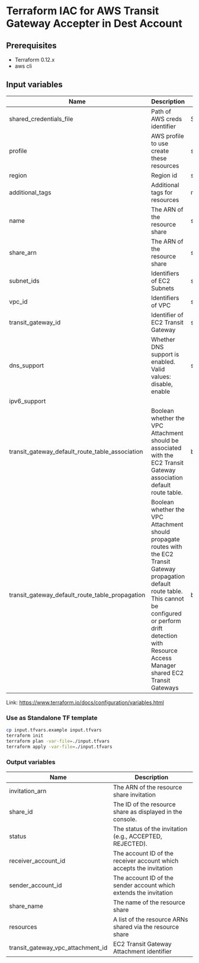 # Terraform IAC for AWS Transit Gateway Accepter in Dest Account

## Prerequisites

- Terraform 0.12.x
- aws cli

## Input variables

| Name                                            | Description                                                                                                                                                                                                                            | Type        |
| ----------------------------------------------- | -------------------------------------------------------------------------------------------------------------------------------------------------------------------------------------------------------------------------------------- | ----------- |
| shared_credentials_file                         | Path of AWS creds identifier                                                                                                                                                                                                           | String      |
| profile                                         | AWS profile to use create these resources                                                                                                                                                                                              | string      |
| region                                          | Region id                                                                                                                                                                                                                              | string      |
| additional_tags                                 | Additional tags for resources                                                                                                                                                                                                          | map(string) |
| name                                            | The ARN of the resource share                                                                                                                                                                                                          | string      |
| share_arn                                       | The ARN of the resource share                                                                                                                                                                                                          | string      |
| subnet_ids                                      | Identifiers of EC2 Subnets                                                                                                                                                                                                             | string      |
| vpc_id                                          | Identifiers of VPC                                                                                                                                                                                                                     | string      |
| transit_gateway_id                              | Identifier of EC2 Transit Gateway                                                                                                                                                                                                      | string      |
| dns_support                                     | Whether DNS support is enabled. Valid values: disable, enable                                                                                                                                                                          | string      |
| ipv6_support                                    |                                                                                                                                                                                                                                        |             |
| transit_gateway_default_route_table_association | Boolean whether the VPC Attachment should be associated with the EC2 Transit Gateway association default route table.                                                                                                                  | bool        |
| transit_gateway_default_route_table_propagation | Boolean whether the VPC Attachment should propagate routes with the EC2 Transit Gateway propagation default route table. This cannot be configured or perform drift detection with Resource Access Manager shared EC2 Transit Gateways | bool        |

Link: https://www.terraform.io/docs/configuration/variables.html

### Use as Standalone TF template

```bash
cp input.tfvars.example input.tfvars
terraform init
terraform plan -var-file=./input.tfvars
terraform apply -var-file=./input.tfvars
```

### Output variables

| Name                              | Description                                                         |
| --------------------------------- | ------------------------------------------------------------------- |
| invitation_arn                    | The ARN of the resource share invitation                            |
| share_id                          | The ID of the resource share as displayed in the console.           |
| status                            | The status of the invitation (e.g., ACCEPTED, REJECTED).            |
| receiver_account_id               | The account ID of the receiver account which accepts the invitation |
| sender_account_id                 | The account ID of the sender account which extends the invitation   |
| share_name                        | The name of the resource share                                      |
| resources                         | A list of the resource ARNs shared via the resource share           |
| transit_gateway_vpc_attachment_id | EC2 Transit Gateway Attachment identifier                           |
